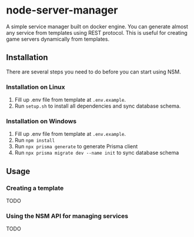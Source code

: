 # node-server-manager
A simple service manager built on docker engine. You can generate almost any service from templates using REST protocol. This is useful for creating game servers dynamically from templates.

## Installation
There are several steps you need to do before you can start using NSM.

### Installation on Linux
1. Fill up .env file from template at `.env.example`.
2. Run `setup.sh` to install all dependencies and sync database schema.

### Installation on Windows
1. Fill up .env file from template at `.env.example`.
2. Run `npm install`
3. Run `npx prisma generate` to generate Prisma client
4. Run `npx prisma migrate dev --name init` to sync database schema

## Usage
### Creating a template
TODO
### Using the NSM API for managing services
TODO